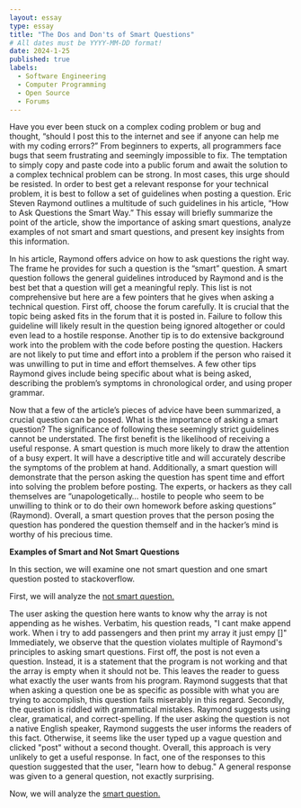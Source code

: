 ```yaml
---
layout: essay
type: essay
title: "The Dos and Don'ts of Smart Questions"
# All dates must be YYYY-MM-DD format!
date: 2024-1-25
published: true
labels:
  - Software Engineering
  - Computer Programming
  - Open Source
  - Forums
---
```


Have you ever been stuck on a complex coding problem or bug and thought, “should I post this to the internet and see if anyone can help me with my coding errors?” From beginners to experts, all programmers face bugs that seem frustrating and seemingly impossible to fix. The temptation to simply copy and paste code into a public forum and await the solution to a complex technical problem can be strong. In most cases, this urge should be resisted. In order to best get a relevant response for your technical problem, it is best to follow a set of guidelines when posting a question. Eric Steven Raymond outlines a multitude of such guidelines in his article, “How to Ask Questions the Smart Way.” This essay will briefly summarize the point of the article, show the importance of asking smart questions, analyze examples of not smart and smart questions, and present key insights from this information.


In his article, Raymond offers advice on how to ask questions the right way. The frame he provides for such a question is the “smart” question. A smart question follows the general guidelines introduced by Raymond and is the best bet that a question will get a meaningful reply. This list is not comprehensive but here are a few pointers that he gives when asking a technical question. First off, choose the forum carefully. It is crucial that the topic being asked fits in the forum that it is posted in. Failure to follow this guideline will likely result in the question being ignored altogether or could even lead to a hostile response. Another tip is to do extensive background work into the problem with the code before posting the question. Hackers are not likely to put time and effort into a problem if the person who raised it was unwilling to put in time and effort themselves. A few other tips Raymond gives include being specific about what is being asked, describing the problem’s symptoms in chronological order, and using proper grammar.


Now that a few of the article’s pieces of advice have been summarized, a crucial question can be posed. What is the importance of asking a smart question? The significance of following these seemingly strict guidelines cannot be understated. The first benefit is the likelihood of receiving a useful response. A smart question is much more likely to draw the attention of a busy expert. It will have a descriptive title and will accurately describe the symptoms of the problem at hand. Additionally, a smart question will demonstrate that the person asking the question has spent time and effort into solving the problem before posting. The experts, or hackers as they call themselves are “unapologetically… hostile to people who seem to be unwilling to think or to do their own homework before asking questions” (Raymond). Overall, a smart question proves that the person posing the question has pondered the question themself and in the hacker’s mind is worthy of his precious time. 

**Examples of Smart and Not Smart Questions**

In this section, we will examine one not smart question and one smart question posted to stackoverflow. 

First, we will analyze the [not smart question.](https://stackoverflow.com/questions/77882352/problem-appending-an-array-and-printing-it-in-python)

The user asking the question here wants to know why the array is not appending as he wishes. Verbatim, his question reads, "I cant make append work. When i try to add passengers and then print my array it just empy []" Immediately, we observe that the question violates multiple of Raymond's principles to asking smart questions. First off, the post is not even a question. Instead, it is a statement that the program is not working and that the array is empty when it should not be. This leaves the reader to guess what exactly the user wants from his program. Raymond suggests that that when asking a question one be as specific as possible with what you are trying to accomplish, this question fails miserably in this regard. Secondly, the question is riddled with grammatical mistakes. Raymond suggests using clear, gramatical, and correct-spelling. If the user asking the question is not a native English speaker, Raymond suggests the user informs the readers of this fact. Otherwise, it seems like the user typed up a vague question and clicked "post" without a second thought. Overall, this approach is very unlikely to get a useful response. In fact, one of the responses to this question suggested that the user, "learn how to debug." A general response was given to a general question, not exactly surprising.

Now, we will analyze the [smart question.](https://stackoverflow.com/questions/77883353/using-opencv-to-read-input-from-capture-card)


